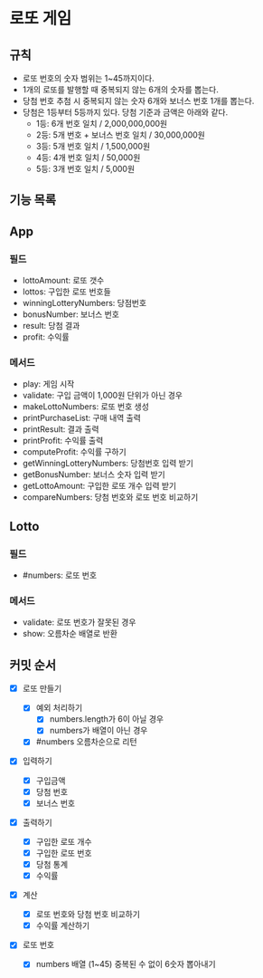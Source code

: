 # 로또 게임

## 규칙

- 로또 번호의 숫자 범위는 1~45까지이다.
- 1개의 로또를 발행할 때 중복되지 않는 6개의 숫자를 뽑는다.
- 당첨 번호 추첨 시 중복되지 않는 숫자 6개와 보너스 번호 1개를 뽑는다.
- 당첨은 1등부터 5등까지 있다. 당첨 기준과 금액은 아래와 같다.
  - 1등: 6개 번호 일치 / 2,000,000,000원
  - 2등: 5개 번호 + 보너스 번호 일치 / 30,000,000원
  - 3등: 5개 번호 일치 / 1,500,000원
  - 4등: 4개 번호 일치 / 50,000원
  - 5등: 3개 번호 일치 / 5,000원

## 기능 목록

## App

### 필드

- lottoAmount: 로또 갯수
- lottos: 구입한 로또 번호들
- winningLotteryNumbers: 당점번호
- bonusNumber: 보너스 번호
- result: 당첨 결과
- profit: 수익률

### 메서드

- play: 게임 시작
- validate: 구입 금액이 1,000원 단위가 아닌 경우
- makeLottoNumbers: 로또 번호 생성
- printPurchaseList: 구매 내역 출력
- printResult: 결과 출력
- printProfit: 수익률 출력
- computeProfit: 수익률 구하기
- getWinningLotteryNumbers: 당첨번호 입력 받기
- getBonusNumber: 보너스 숫자 입력 받기
- getLottoAmount: 구입한 로또 개수 입력 받기
- compareNumbers: 당첨 번호와 로또 번호 비교하기

## Lotto

### 필드

- #numbers: 로또 번호

### 메서드

- validate: 로또 번호가 잘못된 경우
- show: 오름차순 배열로 반환

## 커밋 순서

- [x] 로또 만들기

  - [x] 예외 처리하기
    - [x] numbers.length가 6이 아닐 경우
    - [x] numbers가 배열이 아닌 경우
  - [x] #numbers 오름차순으로 리턴

- [x] 입력하기

  - [x] 구입금액
  - [x] 당첨 번호
  - [x] 보너스 번호

- [x] 출력하기

  - [x] 구입한 로또 개수
  - [x] 구입한 로또 번호
  - [x] 당첨 통계
  - [x] 수익률

- [x] 계산

  - [x] 로또 번호와 당첨 번호 비교하기
  - [x] 수익률 계산하기

- [x] 로또 번호
  - [x] numbers 배열 (1~45) 중복된 수 없이 6숫자 뽑아내기
